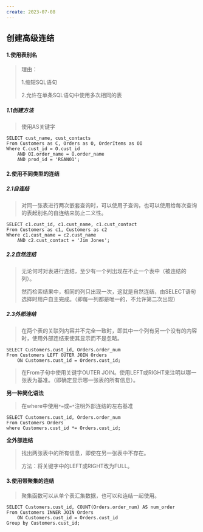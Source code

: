```yaml
---
create: 2023-07-08
---
```

## 创建高级连结

#### 1.使用表别名

> 理由：
>
> 1.缩短SQL语句
>
> 2.允许在单条SQL语句中使用多次相同的表

##### 1.1创建方法

> 使用AS关键字

```mysql
SELECT cust_name, cust_contacts
From Customers as C, Orders as O, OrderItems as OI
Where C.cust_id = O.cust_id
	AND OI.order_name = O.order_name
	AND prod_id = 'RGAN01';
```

#### 2.使用不同类型的连结

##### 2.1自连结

> 对同一张表进行两次嵌套查询时，可以使用子查询，也可以使用给每次查询的表起别名的自连结来防止二义性。

```mysql
SELECT c1.cust_id, c1.cust_name, c1.cust_contact
From Customers as c1, Customers as c2
Where c1.cust_name = c2.cust_name
	AND c2.cust_contact = 'Jim Jones';
```

##### 2.2自然连结

> 无论何时对表进行连结，至少有一个列出现在不止一个表中（被连结的列）。
>
> 然而检索结果中，相同的列只出现一次，这就是自然连结，由SELECT语句选择时用户自主完成。（即每一列都是唯一的，不允许第二次出现）

##### 2.3外部连结

> 在两个表的关联列内容并不完全一致时，即其中一个列有另一个没有的内容时，使用外部连结来使其显示而不是忽略。

```mysql
SELECT Customers.cust_id, Orders.order_num
From Customers LEFT OUTER JOIN Orders
	ON Customers.cust_id = Orders.cust_id;
```

> 在From子句中使用关键字OUTER JOIN。使用LEFT或RIGHT来注明以哪一张表为基准。（即确定显示哪一张表的所有信息）。

**另一种简化语法**

> 在where中使用`*=`或`=*`注明外部连结的左右基准

```mysql
SELECT Customers.cust_id, Orders.order_num
From Customers Orders
where Customers.cust_id *= Orders.cust_id;
```

**全外部连结**

> 找出两张表中的所有信息，即使在另一张表中不存在。
>
> 方法：将关键字中的LEFT或RIGHT改为FULL。

#### 3.使用带聚集的连结

> 聚集函数可以从单个表汇集数据，也可以和连结一起使用。

```mysql
SELECT Customers.cust_id, COUNT(Orders.order_num) AS num_order
From Customers INNER JOIN Orders 
	ON Customers.cust_id = Orders.cust_id
Group by Customers.cust_id;
```


